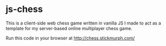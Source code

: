 # js-chess

This is a client-side web chess game written in vanilla JS I made to act as a 
template for my server-based online multiplayer chess game.

Run this code in your browser at http://chess.stickmurph.com/
